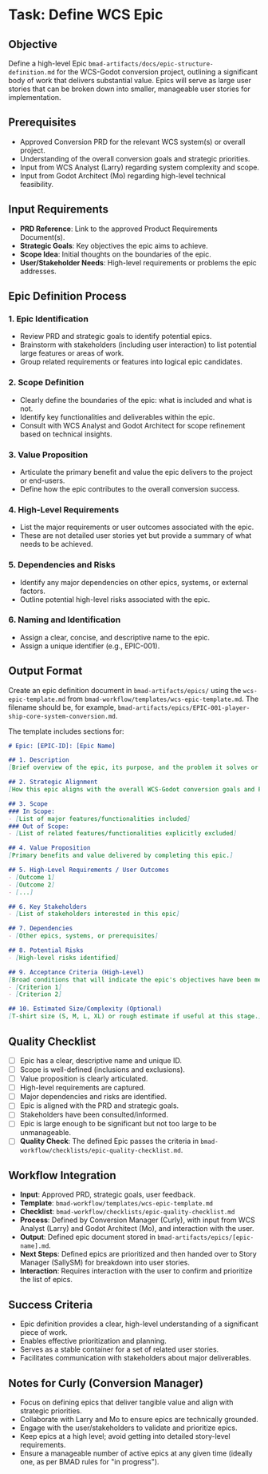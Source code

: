 # Task: Define WCS Epic

## Objective
Define a high-level Epic `bmad-artifacts/docs/epic-structure-definition.md` for the WCS-Godot conversion project, outlining a significant body of work that delivers substantial value. Epics will serve as large user stories that can be broken down into smaller, manageable user stories for implementation.

## Prerequisites
- Approved Conversion PRD for the relevant WCS system(s) or overall project.
- Understanding of the overall conversion goals and strategic priorities.
- Input from WCS Analyst (Larry) regarding system complexity and scope.
- Input from Godot Architect (Mo) regarding high-level technical feasibility.

## Input Requirements
- **PRD Reference**: Link to the approved Product Requirements Document(s).
- **Strategic Goals**: Key objectives the epic aims to achieve.
- **Scope Idea**: Initial thoughts on the boundaries of the epic.
- **User/Stakeholder Needs**: High-level requirements or problems the epic addresses.

## Epic Definition Process

### 1. Epic Identification
- Review PRD and strategic goals to identify potential epics.
- Brainstorm with stakeholders (including user interaction) to list potential large features or areas of work.
- Group related requirements or features into logical epic candidates.

### 2. Scope Definition
- Clearly define the boundaries of the epic: what is included and what is not.
- Identify key functionalities and deliverables within the epic.
- Consult with WCS Analyst and Godot Architect for scope refinement based on technical insights.

### 3. Value Proposition
- Articulate the primary benefit and value the epic delivers to the project or end-users.
- Define how the epic contributes to the overall conversion success.

### 4. High-Level Requirements
- List the major requirements or user outcomes associated with the epic.
- These are not detailed user stories yet but provide a summary of what needs to be achieved.

### 5. Dependencies and Risks
- Identify any major dependencies on other epics, systems, or external factors.
- Outline potential high-level risks associated with the epic.

### 6. Naming and Identification
- Assign a clear, concise, and descriptive name to the epic.
- Assign a unique identifier (e.g., EPIC-001).

## Output Format

Create an epic definition document in `bmad-artifacts/epics/` using the `wcs-epic-template.md` from `bmad-workflow/templates/wcs-epic-template.md`. The filename should be, for example, `bmad-artifacts/epics/EPIC-001-player-ship-core-system-conversion.md`.

The template includes sections for:
```markdown
# Epic: [EPIC-ID]: [Epic Name]

## 1. Description
[Brief overview of the epic, its purpose, and the problem it solves or value it delivers.]

## 2. Strategic Alignment
[How this epic aligns with the overall WCS-Godot conversion goals and PRD.]

## 3. Scope
### In Scope:
- [List of major features/functionalities included]
### Out of Scope:
- [List of related features/functionalities explicitly excluded]

## 4. Value Proposition
[Primary benefits and value delivered by completing this epic.]

## 5. High-Level Requirements / User Outcomes
- [Outcome 1]
- [Outcome 2]
- [...]

## 6. Key Stakeholders
- [List of stakeholders interested in this epic]

## 7. Dependencies
- [Other epics, systems, or prerequisites]

## 8. Potential Risks
- [High-level risks identified]

## 9. Acceptance Criteria (High-Level)
[Broad conditions that will indicate the epic's objectives have been met. These are not story-level ACs.]
- [Criterion 1]
- [Criterion 2]

## 10. Estimated Size/Complexity (Optional)
[T-shirt size (S, M, L, XL) or rough estimate if useful at this stage.]
```

## Quality Checklist
- [ ] Epic has a clear, descriptive name and unique ID.
- [ ] Scope is well-defined (inclusions and exclusions).
- [ ] Value proposition is clearly articulated.
- [ ] High-level requirements are captured.
- [ ] Major dependencies and risks are identified.
- [ ] Epic is aligned with the PRD and strategic goals.
- [ ] Stakeholders have been consulted/informed.
- [ ] Epic is large enough to be significant but not too large to be unmanageable.
- [ ] **Quality Check**: The defined Epic passes the criteria in `bmad-workflow/checklists/epic-quality-checklist.md`.

## Workflow Integration
- **Input**: Approved PRD, strategic goals, user feedback.
- **Template**: `bmad-workflow/templates/wcs-epic-template.md`
- **Checklist**: `bmad-workflow/checklists/epic-quality-checklist.md`
- **Process**: Defined by Conversion Manager (Curly), with input from WCS Analyst (Larry) and Godot Architect (Mo), and interaction with the user.
- **Output**: Defined epic document stored in `bmad-artifacts/epics/[epic-name].md`.
- **Next Steps**: Defined epics are prioritized and then handed over to Story Manager (SallySM) for breakdown into user stories.
- **Interaction**: Requires interaction with the user to confirm and prioritize the list of epics.

## Success Criteria
- Epic definition provides a clear, high-level understanding of a significant piece of work.
- Enables effective prioritization and planning.
- Serves as a stable container for a set of related user stories.
- Facilitates communication with stakeholders about major deliverables.

## Notes for Curly (Conversion Manager)
- Focus on defining epics that deliver tangible value and align with strategic priorities.
- Collaborate with Larry and Mo to ensure epics are technically grounded.
- Engage with the user/stakeholders to validate and prioritize epics.
- Keep epics at a high level; avoid getting into detailed story-level requirements.
- Ensure a manageable number of active epics at any given time (ideally one, as per BMAD rules for "in progress").

